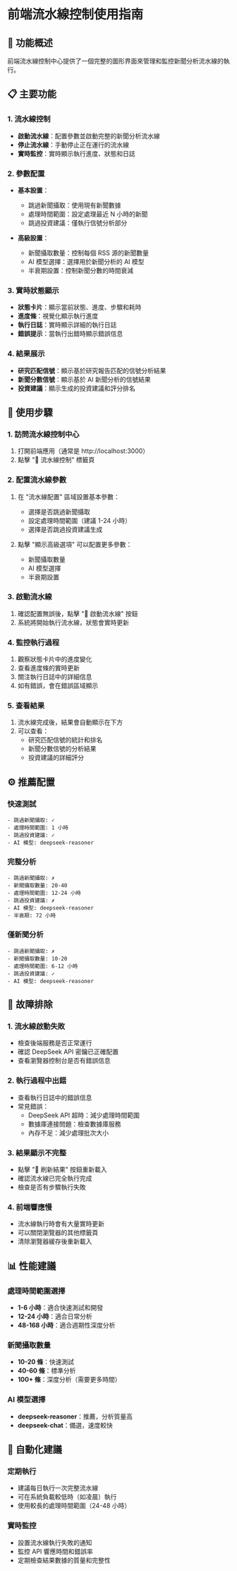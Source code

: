 # 前端流水線控制使用指南

## 🚀 功能概述

前端流水線控制中心提供了一個完整的圖形界面來管理和監控新聞分析流水線的執行。

## 📋 主要功能

### 1. 流水線控制
- **啟動流水線**：配置參數並啟動完整的新聞分析流水線
- **停止流水線**：手動停止正在運行的流水線
- **實時監控**：實時顯示執行進度、狀態和日誌

### 2. 參數配置
- **基本設置**：
  - 跳過新聞攝取：使用現有新聞數據
  - 處理時間範圍：設定處理最近 N 小時的新聞
  - 跳過投資建議：僅執行信號分析部分

- **高級設置**：
  - 新聞攝取數量：控制每個 RSS 源的新聞數量
  - AI 模型選擇：選擇用於新聞分析的 AI 模型
  - 半衰期設置：控制新聞分數的時間衰減

### 3. 實時狀態顯示
- **狀態卡片**：顯示當前狀態、進度、步驟和耗時
- **進度條**：視覺化顯示執行進度
- **執行日誌**：實時顯示詳細的執行日誌
- **錯誤提示**：當執行出錯時顯示錯誤信息

### 4. 結果展示
- **研究匹配信號**：顯示基於研究報告匹配的信號分析結果
- **新聞分數信號**：顯示基於 AI 新聞分析的信號結果
- **投資建議**：顯示生成的投資建議和評分排名

## 🎯 使用步驟

### 1. 訪問流水線控制中心
1. 打開前端應用（通常是 http://localhost:3000）
2. 點擊 "🚀 流水線控制" 標籤頁

### 2. 配置流水線參數
1. 在 "流水線配置" 區域設置基本參數：
   - 選擇是否跳過新聞攝取
   - 設定處理時間範圍（建議 1-24 小時）
   - 選擇是否跳過投資建議生成

2. 點擊 "顯示高級選項" 可以配置更多參數：
   - 新聞攝取數量
   - AI 模型選擇
   - 半衰期設置

### 3. 啟動流水線
1. 確認配置無誤後，點擊 "🚀 啟動流水線" 按鈕
2. 系統將開始執行流水線，狀態會實時更新

### 4. 監控執行過程
1. 觀察狀態卡片中的進度變化
2. 查看進度條的實時更新
3. 關注執行日誌中的詳細信息
4. 如有錯誤，會在錯誤區域顯示

### 5. 查看結果
1. 流水線完成後，結果會自動顯示在下方
2. 可以查看：
   - 研究匹配信號的統計和排名
   - 新聞分數信號的分析結果
   - 投資建議的詳細評分

## ⚙️ 推薦配置

### 快速測試
```
- 跳過新聞攝取: ✓
- 處理時間範圍: 1 小時
- 跳過投資建議: ✓
- AI 模型: deepseek-reasoner
```

### 完整分析
```
- 跳過新聞攝取: ✗
- 新聞攝取數量: 20-40
- 處理時間範圍: 12-24 小時
- 跳過投資建議: ✗
- AI 模型: deepseek-reasoner
- 半衰期: 72 小時
```

### 僅新聞分析
```
- 跳過新聞攝取: ✗
- 新聞攝取數量: 10-20
- 處理時間範圍: 6-12 小時
- 跳過投資建議: ✓
- AI 模型: deepseek-reasoner
```

## 🔧 故障排除

### 1. 流水線啟動失敗
- 檢查後端服務是否正常運行
- 確認 DeepSeek API 密鑰已正確配置
- 查看瀏覽器控制台是否有錯誤信息

### 2. 執行過程中出錯
- 查看執行日誌中的錯誤信息
- 常見錯誤：
  - DeepSeek API 超時：減少處理時間範圍
  - 數據庫連接問題：檢查數據庫服務
  - 內存不足：減少處理批次大小

### 3. 結果顯示不完整
- 點擊 "🔄 刷新結果" 按鈕重新載入
- 確認流水線已完全執行完成
- 檢查是否有步驟執行失敗

### 4. 前端響應慢
- 流水線執行時會有大量實時更新
- 可以關閉瀏覽器的其他標籤頁
- 清除瀏覽器緩存後重新載入

## 📊 性能建議

### 處理時間範圍選擇
- **1-6 小時**：適合快速測試和開發
- **12-24 小時**：適合日常分析
- **48-168 小時**：適合週期性深度分析

### 新聞攝取數量
- **10-20 條**：快速測試
- **40-60 條**：標準分析
- **100+ 條**：深度分析（需要更多時間）

### AI 模型選擇
- **deepseek-reasoner**：推薦，分析質量高
- **deepseek-chat**：備選，速度較快

## 🔄 自動化建議

### 定期執行
- 建議每日執行一次完整流水線
- 可在系統負載較低時（如凌晨）執行
- 使用較長的處理時間範圍（24-48 小時）

### 實時監控
- 設置流水線執行失敗的通知
- 監控 API 響應時間和錯誤率
- 定期檢查結果數據的質量和完整性
